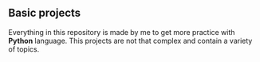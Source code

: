 ## Basic projects
Everything in this repository is made by me to get more practice with __Python__ language.
This projects are not that complex and contain a variety of topics.
